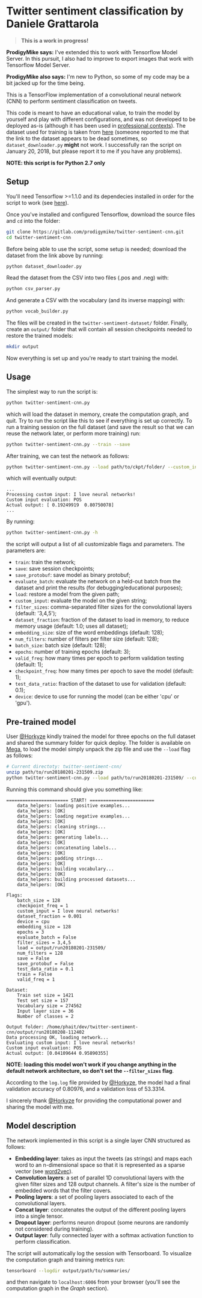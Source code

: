 # Twitter sentiment classification by Daniele Grattarola

> **This is a work in progress!**

**ProdigyMike says:** I've extended this to work with Tensorflow Model Server. In this pursuit, I also had to improve to 
export images that work with Tensorflow Model Server.

**ProdigyMike also says:** I'm new to Python, so some of my code may be a bit jacked up for the time being.

This is a TensorFlow implementation of a convolutional neural
network (CNN) to perform sentiment classification on tweets.

This code is meant to have an educational value, to train the model by
yourself and play with different configurations, and was not developed
to be deployed as-is (although it has been used in [professional
contexts](https://linkedin.com/pulse/real-time-twitter-sentiment-analytics-tensorflow-spring-tzolov/)).
The dataset used for training is taken from [here](http://thinknook.com/twitter-sentiment-analysis-training-corpus-dataset-2012-09-22/)
(someone reported to me that the link to the dataset appears to be dead
sometimes, so `dataset_downloader.py` **might** not work. I successfully
ran the script on January 20, 2018, but please report it to me if
you have any problems).

**NOTE: this script is for Python 2.7 only**


## Setup
You'll need Tensorflow >=1.1.0 and its dependecies installed in order
for the script to work (see [here](https://www.tensorflow.org/)).

Once you've installed and configured Tensorflow, download the source
files and `cd` into the folder:
```sh
git clone https://gitlab.com/prodigymike/twitter-sentiment-cnn.git
cd twitter-sentiment-cnn
```
Before being able to use the script, some setup is needed; download the
dataset from the link above by running:
```sh
python dataset_downloader.py
```
Read the dataset from the CSV into two files (.pos and .neg) with:
```sh
python csv_parser.py
```
And generate a CSV with the vocabulary (and its inverse mapping) with:
```sh
python vocab_builder.py
```
The files will be created in the `twitter-sentiment-dataset/` folder.
Finally, create an `output/` folder that will contain all session
checkpoints needed to restore the trained models:
```sh
mkdir output
```
Now everything is set up and you're ready to start training the model.

## Usage
The simplest way to run the script is:
```sh
python twitter-sentiment-cnn.py
```
which will load the dataset in memory, create the computation graph, and
quit. Try to run the script like this to see if everything is set up
correctly.
To run a training session on the full dataset (and save the result so
that we can reuse the network later, or perform more training) run:
```sh
python twitter-sentiment-cnn.py --train --save
```
After training, we can test the network as follows:
```sh
python twitter-sentiment-cnn.py --load path/to/ckpt/folder/ --custom_input 'I love neural networks!'
```
which will eventually output: 
```
...
Processing custom input: I love neural networks!
Custom input evaluation: POS
Actual output: [ 0.19249919  0.80750078]
...
```

By running: 
```sh 
python twitter-sentiment-cnn.py -h
```
the script will output a list of all customizable flags and parameters.
The parameters are:
- `train`: train the network;
- `save`: save session checkpoints;
- `save_protobuf`: save model as binary protobuf;
- `evaluate_batch`: evaluate the network on a held-out batch from the
    dataset and print the results (for debugging/educational purposes);
- `load`: restore a model from the given path;
- `custom_input`: evaluate the model on the given string;
- `filter_sizes`: comma-separated filter sizes for the convolutional
    layers (default: '3,4,5');
- `dataset_fraction`: fraction of the dataset to load in memory, to
    reduce memory usage (default: 1.0; uses all dataset);
- `embedding_size`: size of the word embeddings (default: 128);
- `num_filters`: number of filters per filter size (default: 128);
- `batch_size`: batch size (default: 128);
- `epochs`: number of training epochs (default: 3);
- `valid_freq`: how many times per epoch to perform validation testing
    (default: 1);
- `checkpoint_freq`: how many times per epoch to save the model
    (default: 1);
- `test_data_ratio`: fraction of the dataset to use for validation
    (default: 0.1);
- `device`: device to use for running the model (can be either 'cpu' or
    'gpu').

## Pre-trained model
User [@Horkyze](https://github.com/Horkyze) kindly trained the model
for three epochs on the full dataset and shared the summary folder for
quick deploy.
The folder is available on [Mega](https://mega.nz/#!xVg0ARYK!oVyBZatotQGOD_FFSzZl5gTS1Z49048vjFEbyzftcFY),
to load the model simply unpack the zip file and use the `--load` flag
as follows:

```sh
# Current directoty: twitter-sentiment-cnn/
unzip path/to/run20180201-231509.zip
python twitter-sentiment-cnn.py --load path/to/run20180201-231509/ --custom_input "I love neural networks!"
```

Running this command should give you something like:

```
======================= START! ========================
	data_helpers: loading positive examples...
	data_helpers: [OK]
	data_helpers: loading negative examples...
	data_helpers: [OK]
	data_helpers: cleaning strings...
	data_helpers: [OK]
	data_helpers: generating labels...
	data_helpers: [OK]
	data_helpers: concatenating labels...
	data_helpers: [OK]
	data_helpers: padding strings...
	data_helpers: [OK]
	data_helpers: building vocabulary...
	data_helpers: [OK]
	data_helpers: building processed datasets...
	data_helpers: [OK]

Flags:
	batch_size = 128
	checkpoint_freq = 1
	custom_input = I love neural networks!
	dataset_fraction = 0.001
	device = cpu
	embedding_size = 128
	epochs = 3
	evaluate_batch = False
	filter_sizes = 3,4,5
	load = output/run20180201-231509/
	num_filters = 128
	save = False
	save_protobuf = False
	test_data_ratio = 0.1
	train = False
	valid_freq = 1

Dataset:
	Train set size = 1421
	Test set size = 157
	Vocabulary size = 274562
	Input layer size = 36
	Number of classes = 2

Output folder: /home/phait/dev/twitter-sentiment-cnn/output/run20180208-112402
Data processing OK, loading network...
Evaluating custom input: I love neural networks!
Custom input evaluation: POS
Actual output: [0.04109644 0.95890355]
```

**NOTE: loading this model won't work if you change anything in the
default network architecture, so don't set the `--filter_sizes` flag**.

According to the `log.log` file provided by [@Horkyze](https://github.com/Horkyze),
the model had a final validation accuracy of 0.80976, and a validation
loss of 53.3314.

I sincerely thank [@Horkyze](https://github.com/Horkyze) for providing
the computational power and sharing the model with me.

## Model description
The network implemented in this script is a single layer CNN structured
as follows:
- **Embedding layer**: takes as input the tweets (as strings) and maps
    each word to an n-dimensional space so that it is represented as a
    sparse vector (see [word2vec](https://en.wikipedia.org/wiki/Word2vec)).
- **Convolution layers**: a set of parallel 1D convolutional layers
    with the given filter sizes and 128 output channels.
    A filter's size is the number of embedded words that the
    filter covers.
- **Pooling layers**: a set of pooling layers associated to each of the
    convolutional layers.
- **Concat layer**: concatenates the output of the different pooling
    layers into a single tensor.
- **Dropout layer**: performs neuron dropout (some neurons are randomly
    not considered during training).
- **Output layer**: fully connected layer with a softmax activation
    function to perform classification.

The script will automatically log the session with Tensorboard. To
visualize the computation graph and training metrics run:
```sh
tensorboard --logdir output/path/to/summaries/
```
and then navigate to `localhost:6006` from your browser (you'll see the
computation graph in the *Graph* section).